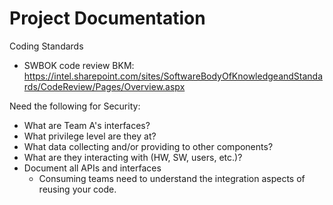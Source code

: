 # Project Documentation

Coding Standards
- SWBOK code review BKM: https://intel.sharepoint.com/sites/SoftwareBodyOfKnowledgeandStandards/CodeReview/Pages/Overview.aspx

Need the following for Security:
- What are Team A's interfaces?  
- What privilege level are they at?
- What data collecting and/or providing to other components? 
- What are they interacting with (HW, SW, users, etc.)?
- Document all APIs and interfaces
  - Consuming teams need to understand the integration aspects of reusing your code.
